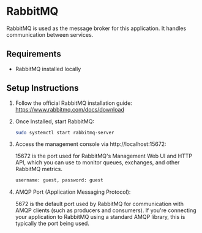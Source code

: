 # RabbitMQ 

RabbitMQ is used as the message broker for this application. It handles communication between services.

## Requirements

- RabbitMQ installed locally

## Setup Instructions

1. Follow the official RabbitMQ installation guide: https://www.rabbitmq.com/docs/download
2. Once Installed, start RabbitMQ:
   ```bash
   sudo systemctl start rabbitmq-server
3. Access the management console via http://localhost:15672:

    15672 is the port used for RabbitMQ's Management Web UI and HTTP API, which you can use to monitor queues, exchanges, and other RabbitMQ metrics.
   ```bash
   username: guest, password: guest
4. AMQP Port (Application Messaging Protocol):

    5672 is the default port used by RabbitMQ for communication with AMQP clients (such as producers and consumers). If you're connecting your application to RabbitMQ using a standard AMQP library, this is typically the port being used.
